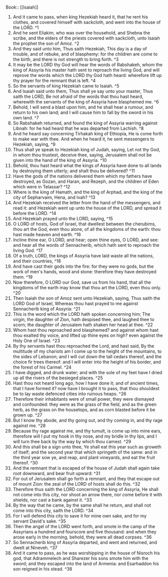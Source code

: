  Book:: [[Isaiah]]
 1. And it came to pass, when king Hezekiah heard it, that he rent his clothes, and covered himself with sackcloth, and went into the house of the LORD. ^1
 2. And he sent Eliakim, who was over the household, and Shebna the scribe, and the elders of the priests covered with sackcloth, unto Isaiah the prophet the son of Amoz. ^2
 3. And they said unto him, Thus saith Hezekiah, This day is a day of trouble, and of rebuke, and of blasphemy: for the children are come to the birth, and there is not strength to bring forth. ^3
 4. It may be the LORD thy God will hear the words of Rabshakeh, whom the king of Assyria his master hath sent to reproach the living God, and will reprove the words which the LORD thy God hath heard: wherefore lift up thy prayer for the remnant that is left. ^4
 5. So the servants of king Hezekiah came to Isaiah. ^5
 6. And Isaiah said unto them, Thus shall ye say unto your master, Thus saith the LORD, Be not afraid of the words that thou hast heard, wherewith the servants of the king of Assyria have blasphemed me. ^6
 7. Behold, I will send a blast upon him, and he shall hear a rumour, and return to his own land; and I will cause him to fall by the sword in his own land. ^7
 8. So Rabshakeh returned, and found the king of Assyria warring against Libnah: for he had heard that he was departed from Lachish. ^8
 9. And he heard say concerning Tirhakah king of Ethiopia, He is come forth to make war with thee. And when he heard it, he sent messengers to Hezekiah, saying, ^9
 10. Thus shall ye speak to Hezekiah king of Judah, saying, Let not thy God, in whom thou trustest, deceive thee, saying, Jerusalem shall not be given into the hand of the king of Assyria. ^10
 11. Behold, thou hast heard what the kings of Assyria have done to all lands by destroying them utterly; and shalt thou be delivered? ^11
 12. Have the gods of the nations delivered them which my fathers have destroyed, as Gozan, and Haran, and Rezeph, and the children of Eden which were in Telassar? ^12
 13. Where is the king of Hamath, and the king of Arphad, and the king of the city of Sepharvaim, Hena, and Ivah? ^13
 14. And Hezekiah received the letter from the hand of the messengers, and read it: and Hezekiah went up unto the house of the LORD, and spread it before the LORD. ^14
 15. And Hezekiah prayed unto the LORD, saying, ^15
 16. O LORD of hosts, God of Israel, that dwellest between the cherubims, thou art the God, even thou alone, of all the kingdoms of the earth: thou hast made heaven and earth. ^16
 17. Incline thine ear, O LORD, and hear; open thine eyes, O LORD, and see: and hear all the words of Sennacherib, which hath sent to reproach the living God. ^17
 18. Of a truth, LORD, the kings of Assyria have laid waste all the nations, and their countries, ^18
 19. And have cast their gods into the fire: for they were no gods, but the work of men's hands, wood and stone: therefore they have destroyed them. ^19
 20. Now therefore, O LORD our God, save us from his hand, that all the kingdoms of the earth may know that thou art the LORD, even thou only. ^20
 21. Then Isaiah the son of Amoz sent unto Hezekiah, saying, Thus saith the LORD God of Israel, Whereas thou hast prayed to me against Sennacherib king of Assyria: ^21
 22. This is the word which the LORD hath spoken concerning him; The virgin, the daughter of Zion, hath despised thee, and laughed thee to scorn; the daughter of Jerusalem hath shaken her head at thee. ^22
 23. Whom hast thou reproached and blasphemed? and against whom hast thou exalted thy voice, and lifted up thine eyes on high? even against the Holy One of Israel. ^23
 24. By thy servants hast thou reproached the Lord, and hast said, By the multitude of my chariots am I come up to the height of the mountains, to the sides of Lebanon; and I will cut down the tall cedars thereof, and the choice fir trees thereof: and I will enter into the height of his border, and the forest of his Carmel. ^24
 25. I have digged, and drunk water; and with the sole of my feet have I dried up all the rivers of the besieged places. ^25
 26. Hast thou not heard long ago, how I have done it; and of ancient times, that I have formed it? now have I brought it to pass, that thou shouldest be to lay waste defenced cities into ruinous heaps. ^26
 27. Therefore their inhabitants were of small power, they were dismayed and confounded: they were as the grass of the field, and as the green herb, as the grass on the housetops, and as corn blasted before it be grown up. ^27
 28. But I know thy abode, and thy going out, and thy coming in, and thy rage against me. ^28
 29. Because thy rage against me, and thy tumult, is come up into mine ears, therefore will I put my hook in thy nose, and my bridle in thy lips, and I will turn thee back by the way by which thou camest. ^29
 30. And this shall be a sign unto thee, Ye shall eat this year such as groweth of itself; and the second year that which springeth of the same: and in the third year sow ye, and reap, and plant vineyards, and eat the fruit thereof. ^30
 31. And the remnant that is escaped of the house of Judah shall again take root downward, and bear fruit upward: ^31
 32. For out of Jerusalem shall go forth a remnant, and they that escape out of mount Zion: the zeal of the LORD of hosts shall do this. ^32
 33. Therefore thus saith the LORD concerning the king of Assyria, He shall not come into this city, nor shoot an arrow there, nor come before it with shields, nor cast a bank against it. ^33
 34. By the way that he came, by the same shall he return, and shall not come into this city, saith the LORD. ^34
 35. For I will defend this city to save it for mine own sake, and for my servant David's sake. ^35
 36. Then the angel of the LORD went forth, and smote in the camp of the Assyrians a hundred and fourscore and five thousand: and when they arose early in the morning, behold, they were all dead corpses. ^36
 37. So Sennacherib king of Assyria departed, and went and returned, and dwelt at Nineveh. ^37
 38. And it came to pass, as he was worshipping in the house of Nisroch his god, that Adrammelech and Sharezer his sons smote him with the sword; and they escaped into the land of Armenia: and Esarhaddon his son reigned in his stead. ^38
